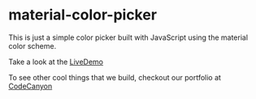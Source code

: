 # material-color-picker
This is just a simple color picker built with JavaScript using the material color scheme.

Take a look at the [LiveDemo](http://aa-team.com/public/git/material-color-picker-master/material-color-picker-master/colors.html)


To see other cool things that we build, checkout our portfolio at [CodeCanyon](https://codecanyon.net/user/aa-team/portfolio?ref=AA-Team "AA-Team Portfolio")
